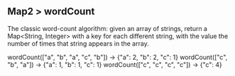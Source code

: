 ## Map2 > wordCount

The classic word-count algorithm: given an array of strings, return a Map<String, Integer> with a key for each different string, with the value the number of times that string appears in the array.

wordCount(["a", "b", "a", "c", "b"]) → {"a": 2, "b": 2, "c": 1}
wordCount(["c", "b", "a"]) → {"a": 1, "b": 1, "c": 1}
wordCount(["c", "c", "c", "c"]) → {"c": 4}
